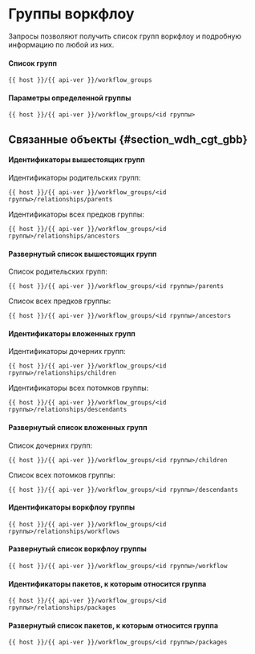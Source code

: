 # Группы воркфлоу

Запросы позволяют получить список групп воркфлоу и подробную информацию по любой из них.

#### Список групп

```
{{ host }}/{{ api-ver }}/workflow_groups
```

#### Параметры определенной группы

```
{{ host }}/{{ api-ver }}/workflow_groups/<id группы>
```

## Связанные объекты {#section_wdh_cgt_gbb}

#### Идентификаторы вышестоящих групп

Идентификаторы родительских групп:

```
{{ host }}/{{ api-ver }}/workflow_groups/<id группы>/relationships/parents
```

Идентификаторы всех предков группы:

```
{{ host }}/{{ api-ver }}/workflow_groups/<id группы>/relationships/ancestors
```

#### Развернутый список вышестоящих групп

Список родительских групп:

```
{{ host }}/{{ api-ver }}/workflow_groups/<id группы>/parents
```

Список всех предков группы:

```
{{ host }}/{{ api-ver }}/workflow_groups/<id группы>/ancestors
```

#### Идентификаторы вложенных групп

Идентификаторы дочерних групп:

```
{{ host }}/{{ api-ver }}/workflow_groups/<id группы>/relationships/children
```

Идентификаторы всех потомков группы:

```
{{ host }}/{{ api-ver }}/workflow_groups/<id группы>/relationships/descendants
```

#### Развернутый список вложенных групп

Список дочерних групп:

```
{{ host }}/{{ api-ver }}/workflow_groups/<id группы>/children
```

Список всех потомков группы:

```
{{ host }}/{{ api-ver }}/workflow_groups/<id группы>/descendants
```

#### Идентификаторы воркфлоу группы

```
{{ host }}/{{ api-ver }}/workflow_groups/<id группы>/relationships/workflows
```

#### Развернутый список воркфлоу группы

```
{{ host }}/{{ api-ver }}/workflow_groups/<id группы>/workflow
```

#### Идентификаторы пакетов, к которым относится группа

```
{{ host }}/{{ api-ver }}/workflow_groups/<id группы>/relationships/packages
```

#### Развернутый список пакетов, к которым относится группа

```
{{ host }}/{{ api-ver }}/workflow_groups/<id группы>/packages
```

